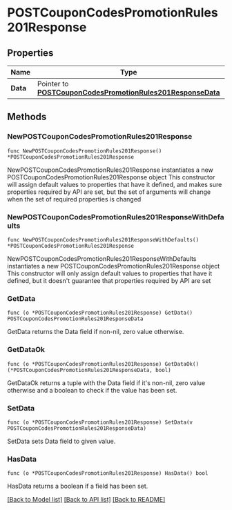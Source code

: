 # POSTCouponCodesPromotionRules201Response

## Properties

Name | Type | Description | Notes
------------ | ------------- | ------------- | -------------
**Data** | Pointer to [**POSTCouponCodesPromotionRules201ResponseData**](POSTCouponCodesPromotionRules201ResponseData.md) |  | [optional] 

## Methods

### NewPOSTCouponCodesPromotionRules201Response

`func NewPOSTCouponCodesPromotionRules201Response() *POSTCouponCodesPromotionRules201Response`

NewPOSTCouponCodesPromotionRules201Response instantiates a new POSTCouponCodesPromotionRules201Response object
This constructor will assign default values to properties that have it defined,
and makes sure properties required by API are set, but the set of arguments
will change when the set of required properties is changed

### NewPOSTCouponCodesPromotionRules201ResponseWithDefaults

`func NewPOSTCouponCodesPromotionRules201ResponseWithDefaults() *POSTCouponCodesPromotionRules201Response`

NewPOSTCouponCodesPromotionRules201ResponseWithDefaults instantiates a new POSTCouponCodesPromotionRules201Response object
This constructor will only assign default values to properties that have it defined,
but it doesn't guarantee that properties required by API are set

### GetData

`func (o *POSTCouponCodesPromotionRules201Response) GetData() POSTCouponCodesPromotionRules201ResponseData`

GetData returns the Data field if non-nil, zero value otherwise.

### GetDataOk

`func (o *POSTCouponCodesPromotionRules201Response) GetDataOk() (*POSTCouponCodesPromotionRules201ResponseData, bool)`

GetDataOk returns a tuple with the Data field if it's non-nil, zero value otherwise
and a boolean to check if the value has been set.

### SetData

`func (o *POSTCouponCodesPromotionRules201Response) SetData(v POSTCouponCodesPromotionRules201ResponseData)`

SetData sets Data field to given value.

### HasData

`func (o *POSTCouponCodesPromotionRules201Response) HasData() bool`

HasData returns a boolean if a field has been set.


[[Back to Model list]](../README.md#documentation-for-models) [[Back to API list]](../README.md#documentation-for-api-endpoints) [[Back to README]](../README.md)


